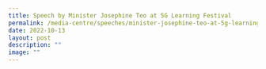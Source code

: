 ```yaml
---
title: Speech by Minister Josephine Teo at 5G Learning Festival
permalink: /media-centre/speeches/minister-josephine-teo-at-5g-learning-festival/
date: 2022-10-13
layout: post
description: ""
image: ""
---
```

